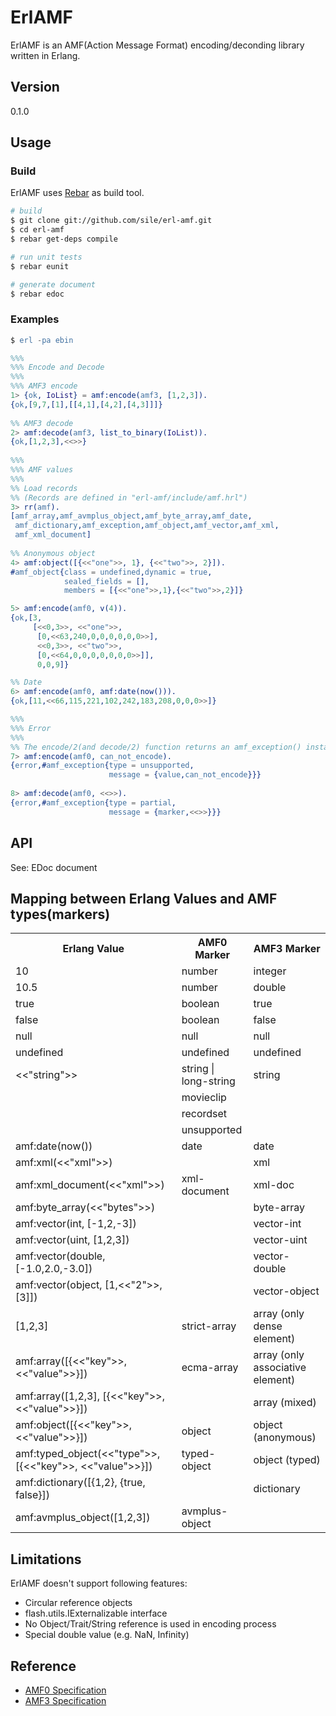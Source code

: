 # ErlAMF

ErlAMF is an AMF(Action Message Format) encoding/deconding library written in Erlang.

## Version
0.1.0

## Usage
### Build

ErlAMF uses [Rebar](https://github.com/basho/rebar/) as build tool.

```sh
# build
$ git clone git://github.com/sile/erl-amf.git
$ cd erl-amf
$ rebar get-deps compile

# run unit tests
$ rebar eunit

# generate document
$ rebar edoc
```

### Examples

```erlang
$ erl -pa ebin

%%%
%%% Encode and Decode
%%%
%%% AMF3 encode
1> {ok, IoList} = amf:encode(amf3, [1,2,3]).
{ok,[9,7,[1],[[4,1],[4,2],[4,3]]]}
    
%% AMF3 decode
2> amf:decode(amf3, list_to_binary(IoList)).
{ok,[1,2,3],<<>>}
    
%%%
%%% AMF values
%%%
%% Load records
%% (Records are defined in "erl-amf/include/amf.hrl")
3> rr(amf).
[amf_array,amf_avmplus_object,amf_byte_array,amf_date,
 amf_dictionary,amf_exception,amf_object,amf_vector,amf_xml,
 amf_xml_document]
    
%% Anonymous object
4> amf:object([{<<"one">>, 1}, {<<"two">>, 2}]).
#amf_object{class = undefined,dynamic = true,
            sealed_fields = [],
            members = [{<<"one">>,1},{<<"two">>,2}]}

5> amf:encode(amf0, v(4)).
{ok,[3,
     [<<0,3>>, <<"one">>,
      [0,<<63,240,0,0,0,0,0,0>>],
      <<0,3>>, <<"two">>,
      [0,<<64,0,0,0,0,0,0,0>>]],
      0,0,9]}

%% Date
6> amf:encode(amf0, amf:date(now())).
{ok,[11,<<66,115,221,102,242,183,208,0,0,0>>]}

%%%
%%% Error
%%%
%% The encode/2(and decode/2) function returns an amf_exception() instance as error reason
7> amf:encode(amf0, can_not_encode).
{error,#amf_exception{type = unsupported,
                      message = {value,can_not_encode}}}
    
8> amf:decode(amf0, <<>>).
{error,#amf_exception{type = partial,
                      message = {marker,<<>>}}}
```

## API

See: EDoc document

## Mapping between Erlang Values and AMF types(markers)

<table>
<tr><th>Erlang Value</th><th>AMF0 Marker</th><th>AMF3 Marker</th></tr>
<tr><td>10</td><td>number</td><td>integer</td></tr>
<tr><td>10.5</td><td>number</td><td>double</td></tr>
<tr><td>true</td><td>boolean</td><td>true</td></tr>
<tr><td>false</td><td>boolean</td><td>false</td></tr>
<tr><td>null</td><td>null</td><td>null</td></tr>
<tr><td>undefined</td><td>undefined</td><td>undefined</td></tr>
<tr><td>&lt;&lt;"string"&gt;&gt;</td><td>string | long-string</td><td>string</td></tr>
<tr><td></td><td>movieclip</td><td></td></tr>
<tr><td></td><td>recordset</td><td></td></tr>
<tr><td></td><td>unsupported</td><td></td></tr>
<tr><td>amf:date(now())</td><td>date</td><td>date</td></tr>
<tr><td>amf:xml(&lt;&lt;"xml"&gt;&gt;)</td><td></td><td>xml</td></tr>
<tr><td>amf:xml_document(&lt;&lt;"xml"&gt;&gt;)</td><td>xml-document</td><td>xml-doc</td></tr>
<tr><td>amf:byte_array(&lt;&lt;"bytes"&gt;&gt;)</td><td></td><td>byte-array</td></tr>
<tr><td>amf:vector(int, [-1,2,-3])</td><td></td><td>vector-int</td></tr>
<tr><td>amf:vector(uint, [1,2,3])</td><td></td><td>vector-uint</td></tr>
<tr><td>amf:vector(double, [-1.0,2.0,-3.0])</td><td></td><td>vector-double</td></tr>
<tr><td>amf:vector(object, [1,&lt;&lt;"2"&gt;&gt;,[3]])</td><td></td><td>vector-object</td></tr>
<tr><td>[1,2,3]</td><td>strict-array</td><td>array (only dense element)</td></tr>
<tr><td>amf:array([{&lt;&lt;"key"&gt;&gt;, &lt;&lt;"value"&gt;&gt;}])</td><td>ecma-array</td><td>array (only associative element)</td></tr>
<tr><td>amf:array([1,2,3], [{&lt;&lt;"key"&gt;&gt;, &lt;&lt;"value"&gt;&gt;}])</td><td></td><td>array (mixed)</td></tr>
<tr><td>amf:object([{&lt;&lt;"key"&gt;&gt;, &lt;&lt;"value"&gt;&gt;}])</td><td>object</td><td>object (anonymous)</td></tr>
<tr><td>amf:typed_object(&lt;&lt;"type"&gt;&gt;, [{&lt;&lt;"key"&gt;&gt;, &lt;&lt;"value"&gt;&gt;}])</td><td>typed-object</td><td>object (typed)</td></tr>
<tr><td>amf:dictionary([{1,2}, {true, false}])</td><td></td><td>dictionary</td></tr>
<tr><td>amf:avmplus_object([1,2,3])</td><td>avmplus-object</td><td></td></tr>
</table>

## Limitations
ErlAMF doesn't support following features:
* Circular reference objects
* flash.utils.IExternalizable interface
* No Object/Trait/String reference is used in encoding process
* Special double value (e.g. NaN, Infinity)

## Reference
* [AMF0 Specification](http://download.macromedia.com/pub/labs/amf/amf0_spec_121207.pdf)
* [AMF3 Specification](http://wwwimages.adobe.com/www.adobe.com/content/dam/Adobe/en/devnet/amf/pdf/amf-file-format-spec.pdf)
